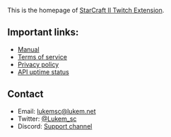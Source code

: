 This is the homepage of [StarCraft II Twitch Extension](https://www.twitch.tv/ext/wg56zk271bqja047pknv3pk65m0rbr-0.0.2).

## Important links:

* [Manual](./howto/)
* [Terms of service](./tos/)
* [Privacy policy](./privacy/)
* [API uptime status](https://sc2pte-status.lukem.net/)

## Contact

* Email: [lukemsc@lukem.net](mailto:lukemsc@lukem.net)
* Twitter: [@Lukem_sc](http://twitter.com/lukem_sc)
* Discord: [Support channel](http://discord.gg/MTcWc4p)
